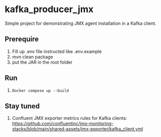 # kafka_producer_jmx
Simple project for demonstrating JMX agent installation in a Kafka client.

## Prerequire
1. Fill up .env file instructed like .env.example
2. mvn clean package
3. put the JAR in the root folder

## Run
1. ```Docker compose up --build```

## Stay tuned
1. Confluent JMX exporter metrics rules for Kafka clients:
https://github.com/confluentinc/jmx-monitoring-stacks/blob/main/shared-assets/jmx-exporter/kafka_client.yml